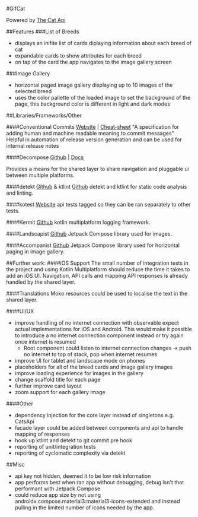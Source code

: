 #GifCat

Powered by [The Cat Api](https://developers.thecatapi.com)

##Features
###List of Breeds

- displays an inifite list of cards diplaying information about each breed of cat
- expandable cards to show attributes for each breed
- on tap of the card the app navigates to the image gallery screen

###Image Gallery
- horizontal paged image gallery displaying up to 10 images of the selected breed
- uses the color pallette of the loaded image to set the background of the page, this background color is different in light and dark modes

##Libraries/Frameworks/Other

####Conventional Commits [Website](https://www.conventionalcommits.org/en/v1.0.0/) | [Cheat-sheet](https://cheatography.com/albelop/cheat-sheets/conventional-commits/)
"A specification for adding human and machine readable meaning to commit messages" Helpful in automation of release version generation and can be used for internal release notes

####Decompose [Github](https://github.com/arkivanov/Decompose) | [Docs](https://arkivanov.github.io/Decompose/)

Provides a means for the shared layer to share navigation and pluggable ui between multiple platforms.

####detekt [Github](https://github.com/detekt/detekt) & ktlint [Github](https://github.com/pinterest/ktlint)
detekt and ktlint for static code analysis and linting.

####kotest [Website](https://kotest.io/)
api tests tagged so they can be ran separately to other tests.

####Kermit [Github](https://github.com/touchlab/Kermit)
kotlin multiplatform logging framework.

####Landscapist [Github](https://github.com/skydoves/landscapist)
Jetpack Compose library used for images.

####Accompanist [Github](https://github.com/google/accompanist)
Jetpack Compose library used for horizontal paging in image gallery.

##Further work:
####iOS Support
The small number of integration tests in the project and using Kotlin Multiplatform should reduce the time it takes to add an iOS UI. Navigation, API calls and mapping API responses is already handled by the shared layer.

####Translations
Moko resources could be used to localise the text in the shared layer.

####UI/UX
- improve handling of no internet connection with observable expect actual implementations for iOS and Android. This would make it possible to introduce a no internet connection component instead or try again once internet is resumed
  - Root component could listen to internet connection changes -> push no internet to top of stack, pop when internet resumes
- improve UI for tablet and landscape mode on phones
- placeholders for all of the breed cards and image gallery images
- improve loading experience for images in the gallery
- change scaffold title for each page
- further improve card layout
- zoom support for each gallery image

####Other
- dependency injection for the core layer instead of singletons e.g. CatsApi
- facade layer could be added between components and api to handle mapping of responses
- hook up ktlint and detekt to git commit pre hook
- reporting of unit/integration tests
- reporting of cyclomatic complexity via detekt

##Misc
- api key not hidden, deemed it to be low risk information
- app performs best when ran app without debugging, debug isn't that performant with Jetpack Compose
- could reduce app size by not using androidx.compose.material3:material3-icons-extended and instead pulling in the limited number of icons needed by the app.
